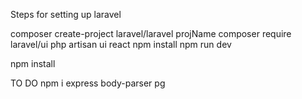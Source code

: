 Steps for setting up laravel

composer create-project laravel/laravel projName
composer require laravel/ui
php artisan ui react
npm install
npm run dev

npm install 

TO DO
npm i express body-parser pg